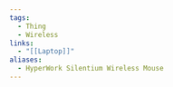 ```yaml
---
tags:
  - Thing
  - Wireless
links:
  - "[[Laptop]]"
aliases:
  - HyperWork Silentium Wireless Mouse
---
```

